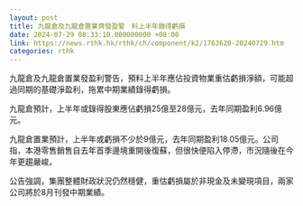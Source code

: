 ```yaml
---
layout: post
title: 九龍倉及九龍倉置業齊發盈警　料上半年錄得虧損
date: 2024-07-29 08:33:10.000000000 +08:00
link: https://news.rthk.hk/rthk/ch/component/k2/1763620-20240729.htm
categories: rthk
---
```


九龍倉及九龍倉置業發盈利警告，預料上半年應佔投資物業重估虧損淨額，可能超過同期的基礎淨盈利，拖累中期業績錄得虧損。

九龍倉預計，上半年或錄得股東應佔虧損25億至28億元，去年同期盈利6.96億元。

九龍倉置業預計，上半年或虧損不少於9億元，去年同期盈利18.05億元。公司指，本港零售銷售自去年首季邊境重開後復蘇，但很快便陷入停滯，市況隨後在今年更趨嚴峻。

公告強調，集團整體財政狀況仍然穩健，重估虧損屬於非現金及未變現項目，兩家公司將於8月刊發中期業績。
